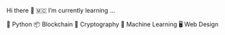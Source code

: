 Hi there 👋 🇲🇨
I’m currently learning ...

🐍 Python
📦 Blockchain
🔐 Cryptography
🧩 Machine Learning
🖥 Web Design

